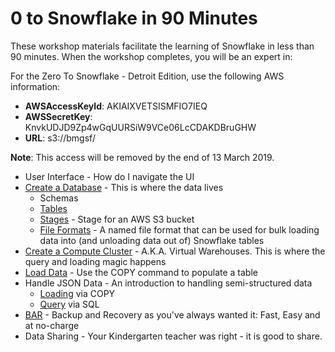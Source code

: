 # 0 to Snowflake in 90 Minutes 

These workshop materials facilitate the learning of Snowflake in less than 90 minutes.  When the workshop completes, you will be an expert in:

For the Zero To Snowflake - Detroit Edition, use the following AWS information:
* **AWSAccessKeyId**: AKIAIXVETSISMFIO7IEQ
* **AWSSecretKey**: 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
* **URL**: s3://bmgsf/

**Note**:  This access will be removed by the end of 13 March 2019.

* User Interface - How do I navigate the UI
* [Create a Database](https://github.com/davidproksch/0-to-Snowflake/blob/master/CreateDatabase.sql) - This is where the data lives
  * Schemas
  * [Tables](https://github.com/davidproksch/0-to-Snowflake/blob/master/CreateTable.sql)
  * [Stages](https://github.com/davidproksch/0-to-Snowflake/blob/master/CreateAWSStage.sql) - Stage for an AWS S3 bucket
  * [File Formats](https://github.com/davidproksch/0-to-Snowflake/blob/master/CreateFileFormat.sql) - A named file format that can be used for bulk loading data into (and unloading data out of) Snowflake tables
* [Create a Compute Cluster](https://github.com/davidproksch/0-to-Snowflake/blob/master/CreateVirtualWarehouse.sql) - A.K.A. Virtual Warehouses.  This is where the query and loading magic happens
* [Load Data](https://github.com/davidproksch/0-to-Snowflake/blob/master/LoadDataViaCopy.sql) - Use the COPY command to populate a table
* Handle JSON Data - An introduction to handling semi-structured data
  * [Loading](https://github.com/davidproksch/0-to-Snowflake/blob/master/LoadJsonData.sql) via COPY
  * [Query](https://github.com/davidproksch/0-to-Snowflake/blob/master/QueryJsonDataView.sql) via SQL
* [BAR](https://github.com/davidproksch/0-to-Snowflake/blob/master/BAR.sql) - Backup and Recovery as you've always wanted it:  Fast, Easy and at no-charge
* Data Sharing - Your Kindergarten teacher was right - it is good to share.



